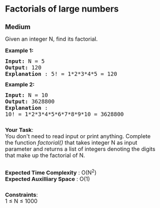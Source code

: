 # Factorials of large numbers
##  Medium 
<div class="problem-statement" style="user-select: auto;">
                <p style="user-select: auto;"></p><p style="user-select: auto;"><span style="font-size: 18px; user-select: auto;">Given an integer N, find its factorial.</span><br style="user-select: auto;">
<br style="user-select: auto;">
<span style="font-size: 18px; user-select: auto;"><strong style="user-select: auto;">Example 1:</strong></span></p>

<pre style="user-select: auto;"><span style="font-size: 18px; user-select: auto;"><strong style="user-select: auto;">Input: </strong>N = 5
<strong style="user-select: auto;">Output: </strong>120
<strong style="user-select: auto;">Explanation </strong>: 5! = 1*2*3*4*5 = 120</span>
</pre>

<p style="user-select: auto;"><span style="font-size: 18px; user-select: auto;"><strong style="user-select: auto;">Example 2:</strong></span></p>

<pre style="user-select: auto;"><span style="font-size: 18px; user-select: auto;"><strong style="user-select: auto;">Input: </strong>N = 10
<strong style="user-select: auto;">Output: </strong>3628800
<strong style="user-select: auto;">Explanation </strong>:
10! = 1*2*3*4*5*6*7*8*9*10 = 3628800</span></pre>

<p style="user-select: auto;"><br style="user-select: auto;">
<span style="font-size: 18px; user-select: auto;"><strong style="user-select: auto;">Your</strong> <strong style="user-select: auto;">Task</strong>:<br style="user-select: auto;">
You don't need to read input or print anything.&nbsp;Complete the function</span><span style="font-size: 18px; user-select: auto;"><em style="user-select: auto;">&nbsp;factorial()&nbsp;</em>that takes integer N as input parameter and returns a list of integers denoting the digits that make up the factorial of N.</span></p>

<p style="user-select: auto;"><br style="user-select: auto;">
<span style="font-size: 18px; user-select: auto;"><strong style="user-select: auto;">Expected Time Complexity</strong> : O(N<sup style="user-select: auto;">2</sup>)<br style="user-select: auto;">
<strong style="user-select: auto;">Expected Auxilliary Space</strong> : O(1)</span></p>

<p style="user-select: auto;"><br style="user-select: auto;">
<span style="font-size: 18px; user-select: auto;"><strong style="user-select: auto;">Constraints</strong>:<br style="user-select: auto;">
1 ≤ N ≤ 1000</span></p>
 <p style="user-select: auto;"></p>
            </div>